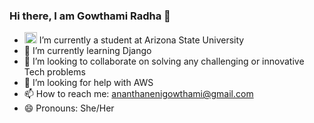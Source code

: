 ### Hi there, I am Gowthami Radha 👋

- <img src="https://user-images.githubusercontent.com/37111979/237003466-35337f71-3260-40e0-9566-24c86759351b.png" width="20" height="18"> I’m currently a student at Arizona State University
- 🌱 I’m currently learning Django
- 👯 I’m looking to collaborate on solving any challenging or innovative Tech problems
- 🤔 I’m looking for help with AWS
- 📫 How to reach me: ananthanenigowthami@gmail.com
- 😄 Pronouns: She/Her
